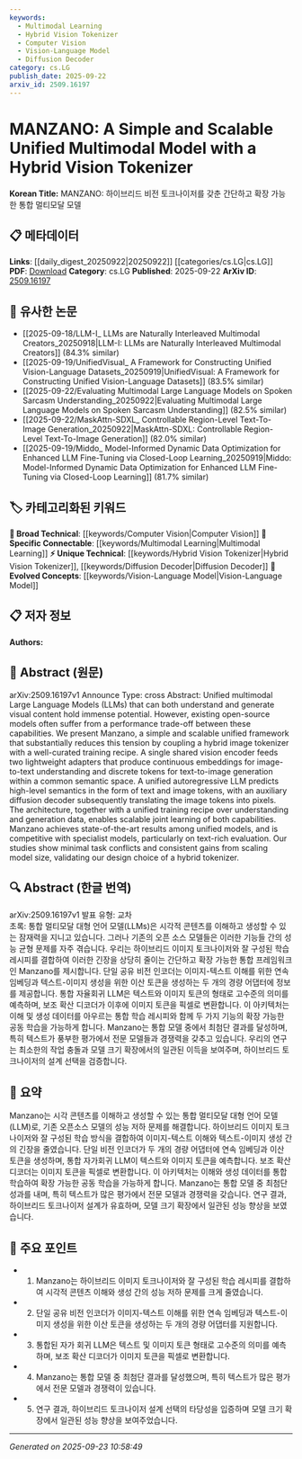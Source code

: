 ```yaml
---
keywords:
  - Multimodal Learning
  - Hybrid Vision Tokenizer
  - Computer Vision
  - Vision-Language Model
  - Diffusion Decoder
category: cs.LG
publish_date: 2025-09-22
arxiv_id: 2509.16197
---
```


<!-- KEYWORD_LINKING_METADATA:
{
  "processed_timestamp": "2025-09-23T10:58:49.347755",
  "vocabulary_version": "1.0",
  "selected_keywords": [
    "Multimodal Learning",
    "Hybrid Vision Tokenizer",
    "Computer Vision",
    "Vision-Language Model",
    "Diffusion Decoder"
  ],
  "rejected_keywords": [],
  "similarity_scores": {
    "Multimodal Learning": 0.85,
    "Hybrid Vision Tokenizer": 0.78,
    "Computer Vision": 0.8,
    "Vision-Language Model": 0.82,
    "Diffusion Decoder": 0.77
  },
  "extraction_method": "AI_prompt_based",
  "budget_applied": true,
  "candidates_json": {
    "candidates": [
      {
        "surface": "Unified Multimodal Large Language Models",
        "canonical": "Multimodal Learning",
        "aliases": [
          "Unified Multimodal LLMs"
        ],
        "category": "specific_connectable",
        "rationale": "Links to the concept of integrating multiple modalities in language models, which is a trending topic.",
        "novelty_score": 0.55,
        "connectivity_score": 0.88,
        "specificity_score": 0.78,
        "link_intent_score": 0.85
      },
      {
        "surface": "Hybrid Vision Tokenizer",
        "canonical": "Hybrid Vision Tokenizer",
        "aliases": [
          "Vision Tokenizer"
        ],
        "category": "unique_technical",
        "rationale": "Represents a unique technical component of the proposed model, crucial for its functionality.",
        "novelty_score": 0.75,
        "connectivity_score": 0.65,
        "specificity_score": 0.82,
        "link_intent_score": 0.78
      },
      {
        "surface": "Vision Encoder",
        "canonical": "Computer Vision",
        "aliases": [
          "Image Encoder"
        ],
        "category": "broad_technical",
        "rationale": "Essential for understanding the integration of visual data in the model.",
        "novelty_score": 0.4,
        "connectivity_score": 0.9,
        "specificity_score": 0.7,
        "link_intent_score": 0.8
      },
      {
        "surface": "Text-to-Image Generation",
        "canonical": "Vision-Language Model",
        "aliases": [
          "Text-to-Image"
        ],
        "category": "evolved_concepts",
        "rationale": "Highlights the model's capability to generate visual content from text, a key feature.",
        "novelty_score": 0.6,
        "connectivity_score": 0.85,
        "specificity_score": 0.76,
        "link_intent_score": 0.82
      },
      {
        "surface": "Diffusion Decoder",
        "canonical": "Diffusion Decoder",
        "aliases": [],
        "category": "unique_technical",
        "rationale": "A novel component that translates image tokens into pixels, crucial for understanding the model's architecture.",
        "novelty_score": 0.7,
        "connectivity_score": 0.6,
        "specificity_score": 0.85,
        "link_intent_score": 0.77
      }
    ],
    "ban_list_suggestions": [
      "performance trade-off",
      "training recipe"
    ]
  },
  "decisions": [
    {
      "candidate_surface": "Unified Multimodal Large Language Models",
      "resolved_canonical": "Multimodal Learning",
      "decision": "linked",
      "scores": {
        "novelty": 0.55,
        "connectivity": 0.88,
        "specificity": 0.78,
        "link_intent": 0.85
      }
    },
    {
      "candidate_surface": "Hybrid Vision Tokenizer",
      "resolved_canonical": "Hybrid Vision Tokenizer",
      "decision": "linked",
      "scores": {
        "novelty": 0.75,
        "connectivity": 0.65,
        "specificity": 0.82,
        "link_intent": 0.78
      }
    },
    {
      "candidate_surface": "Vision Encoder",
      "resolved_canonical": "Computer Vision",
      "decision": "linked",
      "scores": {
        "novelty": 0.4,
        "connectivity": 0.9,
        "specificity": 0.7,
        "link_intent": 0.8
      }
    },
    {
      "candidate_surface": "Text-to-Image Generation",
      "resolved_canonical": "Vision-Language Model",
      "decision": "linked",
      "scores": {
        "novelty": 0.6,
        "connectivity": 0.85,
        "specificity": 0.76,
        "link_intent": 0.82
      }
    },
    {
      "candidate_surface": "Diffusion Decoder",
      "resolved_canonical": "Diffusion Decoder",
      "decision": "linked",
      "scores": {
        "novelty": 0.7,
        "connectivity": 0.6,
        "specificity": 0.85,
        "link_intent": 0.77
      }
    }
  ]
}
-->

# MANZANO: A Simple and Scalable Unified Multimodal Model with a Hybrid Vision Tokenizer

**Korean Title:** MANZANO: 하이브리드 비전 토크나이저를 갖춘 간단하고 확장 가능한 통합 멀티모달 모델

## 📋 메타데이터

**Links**: [[daily_digest_20250922|20250922]] [[categories/cs.LG|cs.LG]]
**PDF**: [Download](https://arxiv.org/pdf/2509.16197.pdf)
**Category**: cs.LG
**Published**: 2025-09-22
**ArXiv ID**: [2509.16197](https://arxiv.org/abs/2509.16197)

## 🔗 유사한 논문
- [[2025-09-18/LLM-I_ LLMs are Naturally Interleaved Multimodal Creators_20250918|LLM-I: LLMs are Naturally Interleaved Multimodal Creators]] (84.3% similar)
- [[2025-09-19/UnifiedVisual_ A Framework for Constructing Unified Vision-Language Datasets_20250919|UnifiedVisual: A Framework for Constructing Unified Vision-Language Datasets]] (83.5% similar)
- [[2025-09-22/Evaluating Multimodal Large Language Models on Spoken Sarcasm Understanding_20250922|Evaluating Multimodal Large Language Models on Spoken Sarcasm Understanding]] (82.5% similar)
- [[2025-09-22/MaskAttn-SDXL_ Controllable Region-Level Text-To-Image Generation_20250922|MaskAttn-SDXL: Controllable Region-Level Text-To-Image Generation]] (82.0% similar)
- [[2025-09-19/Middo_ Model-Informed Dynamic Data Optimization for Enhanced LLM Fine-Tuning via Closed-Loop Learning_20250919|Middo: Model-Informed Dynamic Data Optimization for Enhanced LLM Fine-Tuning via Closed-Loop Learning]] (81.7% similar)

## 🏷️ 카테고리화된 키워드
**🧠 Broad Technical**: [[keywords/Computer Vision|Computer Vision]]
**🔗 Specific Connectable**: [[keywords/Multimodal Learning|Multimodal Learning]]
**⚡ Unique Technical**: [[keywords/Hybrid Vision Tokenizer|Hybrid Vision Tokenizer]], [[keywords/Diffusion Decoder|Diffusion Decoder]]
**🚀 Evolved Concepts**: [[keywords/Vision-Language Model|Vision-Language Model]]

## 📋 저자 정보

**Authors:** 

## 📄 Abstract (원문)

arXiv:2509.16197v1 Announce Type: cross 
Abstract: Unified multimodal Large Language Models (LLMs) that can both understand and generate visual content hold immense potential. However, existing open-source models often suffer from a performance trade-off between these capabilities. We present Manzano, a simple and scalable unified framework that substantially reduces this tension by coupling a hybrid image tokenizer with a well-curated training recipe. A single shared vision encoder feeds two lightweight adapters that produce continuous embeddings for image-to-text understanding and discrete tokens for text-to-image generation within a common semantic space. A unified autoregressive LLM predicts high-level semantics in the form of text and image tokens, with an auxiliary diffusion decoder subsequently translating the image tokens into pixels. The architecture, together with a unified training recipe over understanding and generation data, enables scalable joint learning of both capabilities. Manzano achieves state-of-the-art results among unified models, and is competitive with specialist models, particularly on text-rich evaluation. Our studies show minimal task conflicts and consistent gains from scaling model size, validating our design choice of a hybrid tokenizer.

## 🔍 Abstract (한글 번역)

arXiv:2509.16197v1 발표 유형: 교차  
초록: 통합 멀티모달 대형 언어 모델(LLMs)은 시각적 콘텐츠를 이해하고 생성할 수 있는 잠재력을 지니고 있습니다. 그러나 기존의 오픈 소스 모델들은 이러한 기능들 간의 성능 균형 문제를 자주 겪습니다. 우리는 하이브리드 이미지 토크나이저와 잘 구성된 학습 레시피를 결합하여 이러한 긴장을 상당히 줄이는 간단하고 확장 가능한 통합 프레임워크인 Manzano를 제시합니다. 단일 공유 비전 인코더는 이미지-텍스트 이해를 위한 연속 임베딩과 텍스트-이미지 생성을 위한 이산 토큰을 생성하는 두 개의 경량 어댑터에 정보를 제공합니다. 통합 자율회귀 LLM은 텍스트와 이미지 토큰의 형태로 고수준의 의미를 예측하며, 보조 확산 디코더가 이후에 이미지 토큰을 픽셀로 변환합니다. 이 아키텍처는 이해 및 생성 데이터를 아우르는 통합 학습 레시피와 함께 두 가지 기능의 확장 가능한 공동 학습을 가능하게 합니다. Manzano는 통합 모델 중에서 최첨단 결과를 달성하며, 특히 텍스트가 풍부한 평가에서 전문 모델들과 경쟁력을 갖추고 있습니다. 우리의 연구는 최소한의 작업 충돌과 모델 크기 확장에서의 일관된 이득을 보여주며, 하이브리드 토크나이저의 설계 선택을 검증합니다.

## 📝 요약

Manzano는 시각 콘텐츠를 이해하고 생성할 수 있는 통합 멀티모달 대형 언어 모델(LLM)로, 기존 오픈소스 모델의 성능 저하 문제를 해결합니다. 하이브리드 이미지 토크나이저와 잘 구성된 학습 방식을 결합하여 이미지-텍스트 이해와 텍스트-이미지 생성 간의 긴장을 줄였습니다. 단일 비전 인코더가 두 개의 경량 어댑터에 연속 임베딩과 이산 토큰을 생성하며, 통합 자가회귀 LLM이 텍스트와 이미지 토큰을 예측합니다. 보조 확산 디코더는 이미지 토큰을 픽셀로 변환합니다. 이 아키텍처는 이해와 생성 데이터를 통합 학습하여 확장 가능한 공동 학습을 가능하게 합니다. Manzano는 통합 모델 중 최첨단 성과를 내며, 특히 텍스트가 많은 평가에서 전문 모델과 경쟁력을 갖습니다. 연구 결과, 하이브리드 토크나이저 설계가 유효하며, 모델 크기 확장에서 일관된 성능 향상을 보였습니다.

## 🎯 주요 포인트

- 1. Manzano는 하이브리드 이미지 토크나이저와 잘 구성된 학습 레시피를 결합하여 시각적 콘텐츠 이해와 생성 간의 성능 저하 문제를 크게 줄였습니다.
- 2. 단일 공유 비전 인코더가 이미지-텍스트 이해를 위한 연속 임베딩과 텍스트-이미지 생성을 위한 이산 토큰을 생성하는 두 개의 경량 어댑터를 지원합니다.
- 3. 통합된 자가 회귀 LLM은 텍스트 및 이미지 토큰 형태로 고수준의 의미를 예측하며, 보조 확산 디코더가 이미지 토큰을 픽셀로 변환합니다.
- 4. Manzano는 통합 모델 중 최첨단 결과를 달성했으며, 특히 텍스트가 많은 평가에서 전문 모델과 경쟁력이 있습니다.
- 5. 연구 결과, 하이브리드 토크나이저 설계 선택의 타당성을 입증하며 모델 크기 확장에서 일관된 성능 향상을 보여주었습니다.


---

*Generated on 2025-09-23 10:58:49*